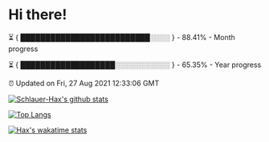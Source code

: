 # Hi there!

⏳ { ██████████████████████████░░░░ } - 88.41% - Month progress

⏳ { ███████████████████░░░░░░░░░░░ } - 65.35% - Year progress

⏰ Updated on Fri, 27 Aug 2021 12:33:06 GMT


[![Schlauer-Hax's github stats](https://github-readme-stats.vercel.app/api?username=Schlauer-Hax&show_icons=true&theme=dark&count_private=true)](https://github.com/Schlauer-Hax)


[![Top Langs](https://github-readme-stats.vercel.app/api/top-langs/?username=Schlauer-Hax&layout=compact&theme=dark)](https://github.com/Schlauer-Hax?tab=repositories)


[![Hax's wakatime stats](https://github-readme-stats.vercel.app/api/wakatime?username=Hax&theme=dark)](https://wakatime.com/@Hax)

